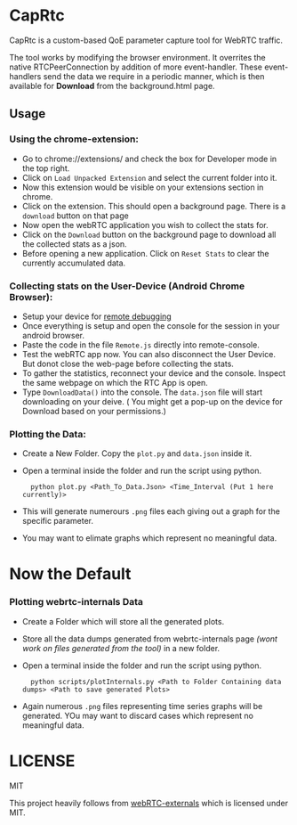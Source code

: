 # CapRtc 
CapRtc is a custom-based QoE parameter capture tool for WebRTC traffic.  

The tool works by modifying the browser environment. It overrites the native RTCPeerConnection by addition of more event-handler. These event-handlers send the data we require in a periodic manner, which is then available for **Download** from the background.html page.  


## Usage
### Using the chrome-extension:
* Go to chrome://extensions/ and check the box for Developer mode in the top right.
* Click on `Load Unpacked Extension` and select the current folder into it.
* Now this extension would be visible on your extensions section in chrome.
* Click on the extension. This should open a background page. There is a `download` button on that page
* Now open the webRTC application you wish to collect the stats for.
* Click on the `Download` button on the background page to download all the collected stats as a json.
* Before opening a new application. Click on `Reset Stats` to clear the currently accumulated data.

### Collecting stats on the User-Device (Android Chrome Browser):
* Setup your device for [remote debugging](https://developer.chrome.com/docs/devtools/remote-debugging/)
* Once everything is setup and open the console for the session in your android browser.
* Paste the code in the file `Remote.js` directly into remote-console.
* Test the webRTC app now. You can also disconnect the User Device. But donot close the web-page before collecting the stats.
* To gather the statistics, reconnect your device and the console. Inspect the same webpage on which the RTC App is open.
* Type `DownloadData()` into the console. The `data.json` file will start downloading on your deive. ( You might get a pop-up on the device for Download based on your permissions.)
  
### Plotting the Data:
* Create a New Folder. Copy the `plot.py` and `data.json` inside it. 
* Open a terminal inside the folder and run the script using python.
  
        python plot.py <Path_To_Data.Json> <Time_Interval (Put 1 here currently)> 
* This will generate numerours `.png` files each giving out a graph for the specific parameter.
* You may want to elimate graphs which represent no meaningful data.

# Now the Default
### Plotting webrtc-internals Data 
* Create a Folder which will store all the generated plots.
* Store all the data dumps generated from webrtc-internals page _(wont work on files generated from the tool)_ in a new folder.
* Open a terminal inside the folder and run the script using python.

        python scripts/plotInternals.py <Path to Folder Containing data dumps> <Path to save generated Plots>
* Again numerous `.png` files representing time series graphs will be generated. YOu may want to discard cases which represent no meaningful data.

# LICENSE
MIT

This project heavily follows from [webRTC-externals](https://github.com/fippo/webrtc-externals) which is licensed under MIT.

